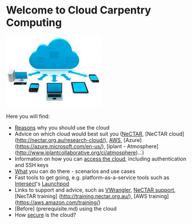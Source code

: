Welcome to Cloud Carpentry Computing
=====================================
![alert](cloud.jpg)

Here you will find:

* [Reasons](reasons.md) why you should use the cloud
* Advice on which cloud would best suit you ([NeCTAR](nectar.md), [NeCTAR cloud] (http://nectar.org.au/research-cloud/), [AWS](https://aws.amazon.com/), [Azure] (https://azure.microsoft.com/en-us/), [iplant - Atmosphere] (http://www.iplantcollaborative.org/ci/atmosphere)...) 
* Information on how you can [access the cloud](access.md), including authentication and SSH keys
* [What](what.md) you can do there - scenarios and use cases
* Fast tools to get going, e.g. platform-as-a-service tools such as [Intersect](http://www.intersect.org.au/)'s [Launchpod](https://www.intersect.org.au/content/launchpod)
* Links to support and advice, such as [VWrangler](https://espaces.edu.au/vwrangler), [NeCTAR support](https://support.nectar.org.au/support/home), [NecTAR training] (http://training.nectar.org.au/), [AWS training] (https://aws.amazon.com/training/)
* [Before] (prerequisite.md) using the cloud
* How [secure](security.md) is the cloud?


